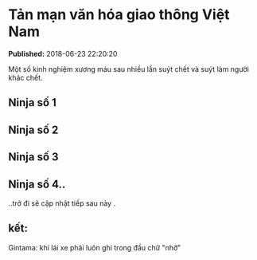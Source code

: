 # Tản mạn văn hóa giao thông Việt Nam
<p><div class='published'><b>Published:</b> 2018-06-23 22:20:20</div></p>
Một số kinh nghiệm xương máu sau nhiều lần suýt chết và suýt làm người khác chết.

## Ninja số 1
## Ninja số 2
## Ninja số 3
## Ninja số 4..
..trở đi sẽ cập nhật tiếp sau này <i class="em em-joy"></i>.

## kết:
Gintama: khi lái xe phải luôn ghi trong đầu chữ "nhỡ"
